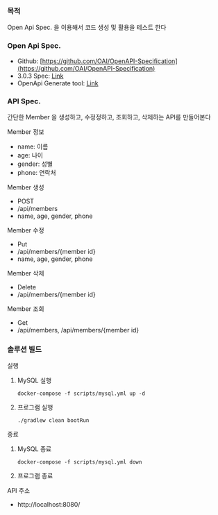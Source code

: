 ### 목적
Open Api Spec. 을 이용해서 코드 생성 및 활용을 테스트 한다

### Open Api Spec. 
- Github: [https://github.com/OAI/OpenAPI-Specification](https://github.com/OAI/OpenAPI-Specification)
- 3.0.3 Spec: [Link](https://github.com/OAI/OpenAPI-Specification/blob/master/versions/3.0.3.md)
- OpenApi Generate tool: [Link](https://github.com/OpenAPITools/openapi-generator/tree/master/modules/openapi-generator-gradle-plugin)

### API Spec. 
간단한 Member 을 생성하고, 수정정하고, 조회하고, 삭제하는 API를 만들어본다

Member 정보
- name: 이름
- age: 나이
- gender: 성별
- phone: 연락처

Member 생성
- POST
- /api/members
- name, age, gender, phone

Member 수정
- Put
- /api/members/{member id}
- name, age, gender, phone

Member 삭제
- Delete
- /api/members/{member id}

Member 조회
- Get
- /api/members, /api/members/{member id}

### 솔루션 빌드
실행
1. MySQL 실행 
   ~~~
   docker-compose -f scripts/mysql.yml up -d
   ~~~
2. 프로그램 실행
   ~~~
   ./gradlew clean bootRun
   ~~~

종료
1. MySQL 종료
   ~~~
   docker-compose -f scripts/mysql.yml down
   ~~~
2. 프로그램 종료

API 주소
- http://localhost:8080/